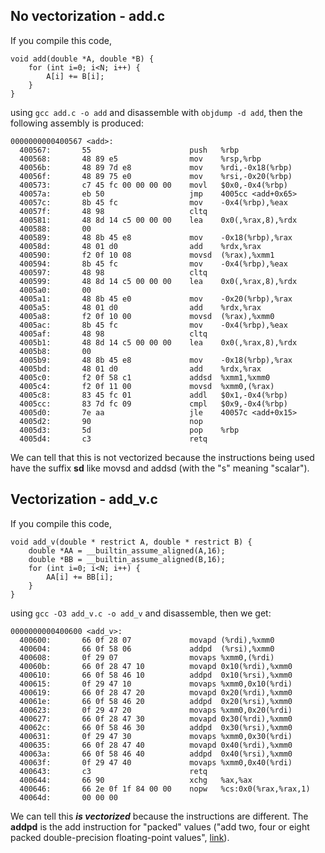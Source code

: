 ## No vectorization - add.c ##

If you compile this code,

```
void add(double *A, double *B) {
    for (int i=0; i<N; i++) {
        A[i] += B[i];
    }
}

```

using ```gcc add.c -o add``` and disassemble with ```objdump -d add```, then the following assembly is produced:

```
0000000000400567 <add>:
  400567:       55                      push   %rbp
  400568:       48 89 e5                mov    %rsp,%rbp
  40056b:       48 89 7d e8             mov    %rdi,-0x18(%rbp)
  40056f:       48 89 75 e0             mov    %rsi,-0x20(%rbp)
  400573:       c7 45 fc 00 00 00 00    movl   $0x0,-0x4(%rbp)
  40057a:       eb 50                   jmp    4005cc <add+0x65>
  40057c:       8b 45 fc                mov    -0x4(%rbp),%eax
  40057f:       48 98                   cltq
  400581:       48 8d 14 c5 00 00 00    lea    0x0(,%rax,8),%rdx
  400588:       00
  400589:       48 8b 45 e8             mov    -0x18(%rbp),%rax
  40058d:       48 01 d0                add    %rdx,%rax
  400590:       f2 0f 10 08             movsd  (%rax),%xmm1
  400594:       8b 45 fc                mov    -0x4(%rbp),%eax
  400597:       48 98                   cltq
  400599:       48 8d 14 c5 00 00 00    lea    0x0(,%rax,8),%rdx
  4005a0:       00
  4005a1:       48 8b 45 e0             mov    -0x20(%rbp),%rax
  4005a5:       48 01 d0                add    %rdx,%rax
  4005a8:       f2 0f 10 00             movsd  (%rax),%xmm0
  4005ac:       8b 45 fc                mov    -0x4(%rbp),%eax
  4005af:       48 98                   cltq
  4005b1:       48 8d 14 c5 00 00 00    lea    0x0(,%rax,8),%rdx
  4005b8:       00
  4005b9:       48 8b 45 e8             mov    -0x18(%rbp),%rax
  4005bd:       48 01 d0                add    %rdx,%rax
  4005c0:       f2 0f 58 c1             addsd  %xmm1,%xmm0
  4005c4:       f2 0f 11 00             movsd  %xmm0,(%rax)
  4005c8:       83 45 fc 01             addl   $0x1,-0x4(%rbp)
  4005cc:       83 7d fc 09             cmpl   $0x9,-0x4(%rbp)
  4005d0:       7e aa                   jle    40057c <add+0x15>
  4005d2:       90                      nop
  4005d3:       5d                      pop    %rbp
  4005d4:       c3                      retq

```

We can tell that this is not vectorized because the instructions being used have the suffix **sd** like movsd and addsd (with the "s" meaning "scalar"). 

## Vectorization - add_v.c ##

If you compile this code,
```
void add_v(double * restrict A, double * restrict B) {
    double *AA = __builtin_assume_aligned(A,16);
    double *BB = __builtin_assume_aligned(B,16);
    for (int i=0; i<N; i++) {
        AA[i] += BB[i];
    }
}
```

using ```gcc -O3 add_v.c -o add_v``` and disassemble, then we get:
```
0000000000400600 <add_v>:
  400600:       66 0f 28 07             movapd (%rdi),%xmm0
  400604:       66 0f 58 06             addpd  (%rsi),%xmm0
  400608:       0f 29 07                movaps %xmm0,(%rdi)
  40060b:       66 0f 28 47 10          movapd 0x10(%rdi),%xmm0
  400610:       66 0f 58 46 10          addpd  0x10(%rsi),%xmm0
  400615:       0f 29 47 10             movaps %xmm0,0x10(%rdi)
  400619:       66 0f 28 47 20          movapd 0x20(%rdi),%xmm0
  40061e:       66 0f 58 46 20          addpd  0x20(%rsi),%xmm0
  400623:       0f 29 47 20             movaps %xmm0,0x20(%rdi)
  400627:       66 0f 28 47 30          movapd 0x30(%rdi),%xmm0
  40062c:       66 0f 58 46 30          addpd  0x30(%rsi),%xmm0
  400631:       0f 29 47 30             movaps %xmm0,0x30(%rdi)
  400635:       66 0f 28 47 40          movapd 0x40(%rdi),%xmm0
  40063a:       66 0f 58 46 40          addpd  0x40(%rsi),%xmm0
  40063f:       0f 29 47 40             movaps %xmm0,0x40(%rdi)
  400643:       c3                      retq
  400644:       66 90                   xchg   %ax,%ax
  400646:       66 2e 0f 1f 84 00 00    nopw   %cs:0x0(%rax,%rax,1)
  40064d:       00 00 00

```

We can tell this ***is vectorized*** because the instructions are different. The **addpd** is the add instruction for "packed" values ("add two, four or eight packed double-precision floating-point values", [link](https://www.felixcloutier.com/x86/ADDPD.html)).











 

